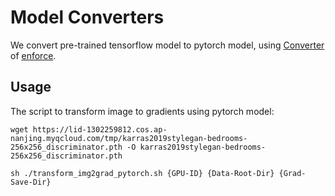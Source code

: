 
# Model Converters
We convert pre-trained tensorflow model to pytorch model, using [Converter](https://github.com/genforce/genforce/tree/master/converters) of [enforce](https://github.com/genforce/genforce).

## Usage

The script to transform image to gradients using pytorch model:

```shell
wget https://lid-1302259812.cos.ap-nanjing.myqcloud.com/tmp/karras2019stylegan-bedrooms-256x256_discriminator.pth -O karras2019stylegan-bedrooms-256x256_discriminator.pth

sh ./transform_img2grad_pytorch.sh {GPU-ID} {Data-Root-Dir} {Grad-Save-Dir}
```




